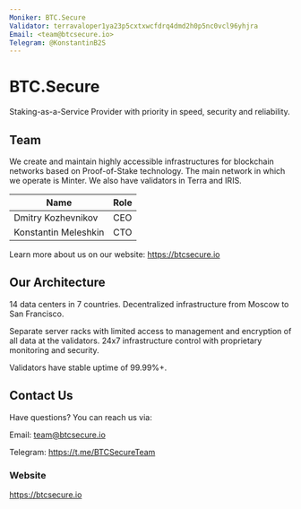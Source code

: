 ```yaml
---
Moniker: BTC.Secure
Validator: terravaloper1ya23p5cxtxwcfdrq4dmd2h0p5nc0vcl96yhjra
Email: <team@btcsecure.io>
Telegram: @KonstantinB2S
---
```


# BTC.Secure

Staking-as-a-Service Provider with priority in speed, security and reliability.

## Team

We create and maintain highly accessible infrastructures for blockchain networks based on Proof-of-Stake technology. The main network in which we operate is Minter. We also have validators in Terra and IRIS.

| Name                 | Role
| -------------------- | --------------- |
| Dmitry Kozhevnikov   | CEO             |
| Konstantin Meleshkin | CTO             |

Learn more about us on our website: https://btcsecure.io

## Our Architecture

14 data centers in 7 countries. Decentralized infrastructure from Moscow to San Francisco.

Separate server racks with limited access to management and encryption of all data at the validators. 24x7 infrastructure control with proprietary monitoring and security.

Validators have stable uptime of 99.99%+.

## Contact Us

Have questions? You can reach us via:

Email: <team@btcsecure.io>

Telegram: <https://t.me/BTCSecureTeam>

### Website

https://btcsecure.io
